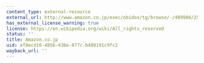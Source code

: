 ```yaml
---
content_type: external-resource
external_url: http://www.amazon.co.jp/exec/obidos/tg/browse/-/489986/250-1318187-5788223
has_external_license_warning: true
license: https://en.wikipedia.org/wiki/All_rights_reserved
status: ''
title: Amazon.co.jp
uid: ef8ecd16-4856-436e-877c-b489191c9fc2
wayback_url: ''
---
```

